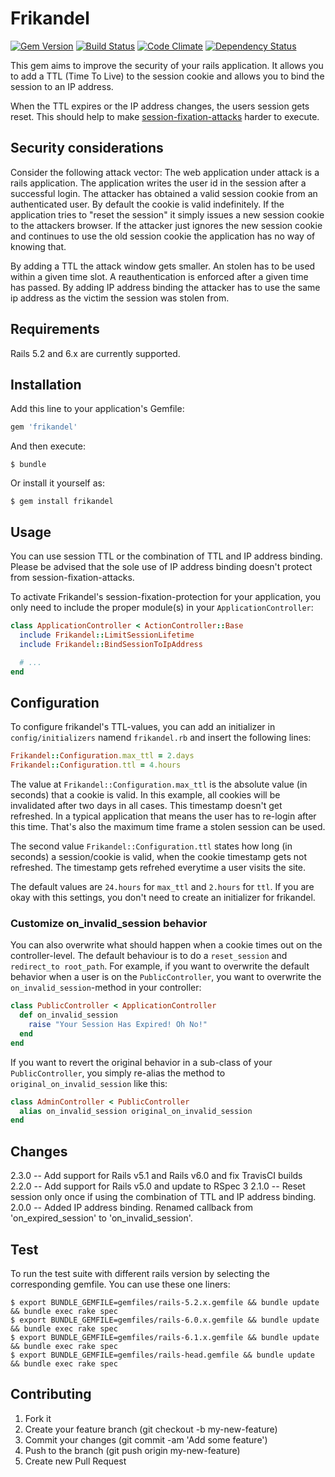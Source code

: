 # Frikandel
[![Gem Version](https://badge.fury.io/rb/frikandel.png)](http://badge.fury.io/rb/frikandel)
[![Build Status](https://github.com/taktsoft/frikandel/actions/workflows/ci.yml/badge.svg)](https://github.com/taktsoft/frikandel/actions/workflows/ci.yml)
[![Code Climate](https://codeclimate.com/github/taktsoft/frikandel.png)](https://codeclimate.com/github/taktsoft/frikandel)
[![Dependency Status](https://gemnasium.com/taktsoft/frikandel.svg)](https://gemnasium.com/taktsoft/frikandel)

This gem aims to improve the security of your rails application. It allows you to add a TTL (Time To Live) to the session cookie and allows you to bind the session to an IP address.

When the TTL expires or the IP address changes, the users session gets reset. This should help to make [session-fixation-attacks](http://guides.rubyonrails.org/security.html#session-fixation) harder to execute.


## Security considerations

Consider the following attack vector: The web application under attack is a rails application. The application writes the user id in the session after a successful login. The attacker has obtained a valid session cookie from an authenticated user.
By default the cookie is valid indefinitely. If the application tries to "reset the session" it simply issues a new session cookie to the attackers browser. If the attacker just ignores the new session cookie and continues to use the old session cookie the application has no way of knowing that.

By adding a TTL the attack window gets smaller. An stolen has to be used within a given time slot. A reauthentication is enforced after a given time has passed. By adding IP address binding the attacker has to use the same ip address as the victim the session was stolen from.

## Requirements

Rails 5.2 and 6.x are currently supported.


## Installation

Add this line to your application's Gemfile:

```ruby
gem 'frikandel'
```

And then execute:

    $ bundle

Or install it yourself as:


    $ gem install frikandel


## Usage

You can use session TTL or the combination of TTL and IP address binding. Please be advised that the sole use of IP address binding doesn't protect from session-fixation-attacks.


To activate Frikandel's session-fixation-protection for your application, you only need to include the proper module(s) in your `ApplicationController`:

```ruby
class ApplicationController < ActionController::Base
  include Frikandel::LimitSessionLifetime
  include Frikandel::BindSessionToIpAddress

  # ...
end
```

## Configuration

To configure frikandel's TTL-values, you can add an initializer in `config/initializers` namend `frikandel.rb` and insert the following lines:

```ruby
Frikandel::Configuration.max_ttl = 2.days
Frikandel::Configuration.ttl = 4.hours
```

The value at `Frikandel::Configuration.max_ttl` is the absolute value (in seconds) that a cookie is valid. In this example, all cookies will be invalidated after two days in all cases. This timestamp doesn't get refreshed. In a typical application that means the user has to re-login after this time. That's also the maximum time frame a stolen session can be used.

The second value `Frikandel::Configuration.ttl` states how long (in seconds) a session/cookie is valid, when the cookie timestamp gets not refreshed. The timestamp gets refrehed everytime a user visits the site.

The default values are `24.hours` for `max_ttl` and `2.hours` for `ttl`. If you are okay with this settings, you don't need to create an initializer for frikandel.


### Customize on_invalid_session behavior

You can also overwrite what should happen when a cookie times out on the controller-level. The default behaviour is to do a `reset_session` and `redirect_to root_path`. For example, if you want to overwrite the default behavior when a user is on the `PublicController`, you want to overwrite the `on_invalid_session`-method in your controller:

```ruby
class PublicController < ApplicationController
  def on_invalid_session
    raise "Your Session Has Expired! Oh No!"
  end
end
```

If you want to revert the original behavior in a sub-class of your `PublicController`, you simply re-alias the method to `original_on_invalid_session` like this:

```ruby
class AdminController < PublicController
  alias on_invalid_session original_on_invalid_session
end
```

## Changes

2.3.0 -- Add support for Rails v5.1 and Rails v6.0 and fix TravisCI builds
2.2.0 -- Add support for Rails v5.0 and update to RSpec 3
2.1.0 -- Reset session only once if using the combination of TTL and IP address binding.
2.0.0 -- Added IP address binding. Renamed callback from 'on_expired_session' to 'on_invalid_session'.

## Test

To run the test suite with different rails version by selecting the corresponding gemfile. You can use these one liners:

    $ export BUNDLE_GEMFILE=gemfiles/rails-5.2.x.gemfile && bundle update && bundle exec rake spec
    $ export BUNDLE_GEMFILE=gemfiles/rails-6.0.x.gemfile && bundle update && bundle exec rake spec
    $ export BUNDLE_GEMFILE=gemfiles/rails-6.1.x.gemfile && bundle update && bundle exec rake spec
    $ export BUNDLE_GEMFILE=gemfiles/rails-head.gemfile && bundle update && bundle exec rake spec

## Contributing
1. Fork it
2. Create your feature branch (git checkout -b my-new-feature)
3. Commit your changes (git commit -am 'Add some feature')
4. Push to the branch (git push origin my-new-feature)
5. Create new Pull Request

